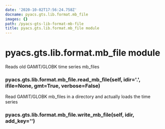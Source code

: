 ```yaml
---
date: '2020-10-02T17:56:24.758Z'
docname: pyacs.gts.lib.format.mb_file
images: {}
path: /pyacs-gts-lib-format-mb-file
title: pyacs.gts.lib.format.mb_file module
---
```


# pyacs.gts.lib.format.mb_file module

Reads old GAMIT/GLOBK time series mb_files


### pyacs.gts.lib.format.mb_file.read_mb_file(self, idir='.', ifile=None, gmt=True, verbose=False)
Read GAMIT/GLOBK mb_files in a directory and actually loads the time series


### pyacs.gts.lib.format.mb_file.write_mb_file(self, idir, add_key='')
